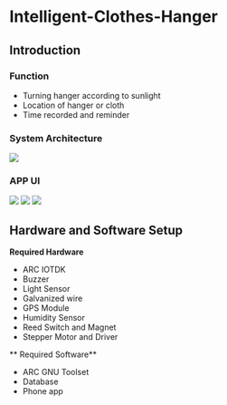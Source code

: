 # Intelligent-Clothes-Hanger

## Introduction

### Function
* Turning hanger according to sunlight
* Location of hanger or cloth
* Time recorded and reminder

### System Architecture
![](https://i.imgur.com/ta4Kl1b.png)

### APP UI
![](https://i.imgur.com/I9VlQRS.jpg)
![](https://i.imgur.com/tf6Uo9D.jpg)
![](https://i.imgur.com/sg5Pwjt.jpg)

## Hardware and Software Setup
**Required Hardware**
* ARC IOTDK
* Buzzer
* Light Sensor
* Galvanized wire
* GPS Module
* Humidity Sensor
* Reed Switch and Magnet
* Stepper Motor and Driver

** Required Software**
* ARC GNU Toolset
* Database
* Phone app
